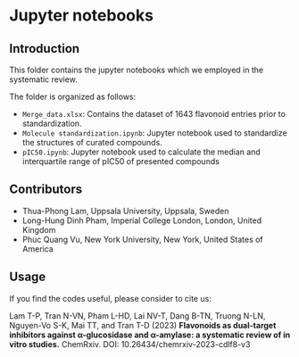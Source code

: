 # Jupyter notebooks
## Introduction
This folder contains the jupyter notebooks which we employed in the systematic review.

The folder is organized as follows:

- `Merge_data.xlsx`: Contains the dataset of 1643 flavonoid entries prior to standardization.
- `Molecule standardization.ipynb`: Jupyter notebook used to standardize the structures of curated compounds.
- `pIC50.ipynb`: Jupyter notebook used to calculate the median and interquartile range of pIC50 of presented compounds

## Contributors

- Thua-Phong Lam, Uppsala University, Uppsala, Sweden
- Long-Hung Dinh Pham, Imperial College London, London, United Kingdom
- Phuc Quang Vu, New York University, New York, United States of America
  
## Usage

If you find the codes useful, please consider to cite us:

Lam T-P, Tran N-VN, Pham L-HD, Lai NV-T, Dang B-TN, Truong N-LN, Nguyen-Vo S-K, Mai TT, and Tran T-D (2023) **Flavonoids as dual-target inhibitors against α-glucosidase and α-amylase: a systematic review of in vitro studies.** ChemRxiv. DOI: 10.26434/chemrxiv-2023-cdlf8-v3


